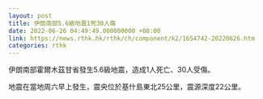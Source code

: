 ```yaml
---
layout: post
title: 伊朗南部5.6級地震1死30人傷
date: 2022-06-26 04:49:49.000000000 +08:00
link: https://news.rthk.hk/rthk/ch/component/k2/1654742-20220626.htm
categories: rthk
---
```


伊朗南部霍爾木茲甘省發生5.6級地震，造成1人死亡、30人受傷。

地震在當地周六早上發生，震央位於基什島東北25公里，震源深度22公里。

